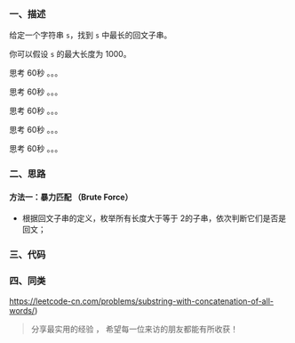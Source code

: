 



### 一、描述



给定一个字符串 `s`，找到 `s` 中最长的回文子串。

你可以假设 `s` 的最大长度为 1000。







思考 60秒 。。。







思考 60秒 。。。





思考 60秒 。。。



思考 60秒 。。。



思考 60秒 。。。



### 二、思路

#### 方法一：暴力匹配 （Brute Force）

- 根据回文子串的定义，枚举所有长度大于等于 2的子串，依次判断它们是否是回文；



### 三、代码

 





### 四、同类



https://leetcode-cn.com/problems/substring-with-concatenation-of-all-words/)



> 分享最实用的经验 ， 希望每一位来访的朋友都能有所收获！ 

